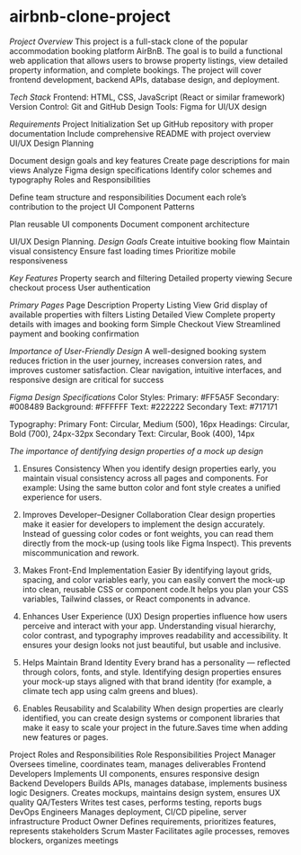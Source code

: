 # airbnb-clone-project

*Project Overview*
This project is a full-stack clone of the popular accommodation booking platform AirBnB. The goal is to build a functional web application that allows users to browse property listings, view detailed property information, and complete bookings. The project will cover frontend development, backend APIs, database design, and deployment.

*Tech Stack*
Frontend: HTML, CSS, JavaScript (React or similar framework)
Version Control: Git and GitHub
Design Tools: Figma for UI/UX design

*Requirements*
Project Initialization
Set up GitHub repository with proper documentation
Include comprehensive README with project overview
UI/UX Design Planning

Document design goals and key features
Create page descriptions for main views
Analyze Figma design specifications
Identify color schemes and typography
Roles and Responsibilities

Define team structure and responsibilities
Document each role’s contribution to the project
UI Component Patterns

Plan reusable UI components
Document component architecture

UI/UX Design Planning.
*Design Goals*
Create intuitive booking flow
Maintain visual consistency
Ensure fast loading times
Prioritize mobile responsiveness

*Key Features*
Property search and filtering
Detailed property viewing
Secure checkout process
User authentication

*Primary Pages*
Page	                  Description
Property Listing View 	Grid display of available properties with filters
Listing Detailed View 	Complete property details with images and booking form
Simple Checkout View	  Streamlined payment and booking confirmation

*Importance of User-Friendly Design*
A well-designed booking system reduces friction in the user journey, increases conversion rates, and improves customer satisfaction. Clear navigation, intuitive interfaces, and responsive design are critical for success

*Figma Design Specifications*
Color Styles:
Primary: #FF5A5F
Secondary: #008489
Background: #FFFFFF
Text: #222222
Secondary Text: #717171

Typography:
Primary Font: Circular, Medium (500), 16px
Headings: Circular, Bold (700), 24px-32px
Secondary Text: Circular, Book (400), 14px

*The importance of  dentifying  design properties of a mock up design*
1. Ensures Consistency
When you identify design properties early, you maintain visual consistency across all pages and components.
 For example: Using the same button color and font style creates a unified experience for users.

2. Improves Developer–Designer Collaboration
Clear design properties make it easier for developers to implement the design accurately.
Instead of guessing color codes or font weights, you can read them directly from the mock-up (using tools like Figma Inspect).
This prevents miscommunication and rework.

 3. Makes Front-End Implementation Easier
By identifying layout grids, spacing, and color variables early, you can easily convert the mock-up into clean, reusable CSS or component code.It helps you plan your CSS variables, Tailwind classes, or React components in advance.

4. Enhances User Experience (UX)
Design properties influence how users perceive and interact with your app. Understanding visual hierarchy, color contrast, and typography improves readability and accessibility.
It ensures your design looks not just beautiful, but usable and inclusive.

5. Helps Maintain Brand Identity
Every brand has a personality — reflected through colors, fonts, and style.
Identifying design properties ensures your mock-up stays aligned with that brand identity (for example, a climate tech app using calm greens and blues).

6. Enables Reusability and Scalability
When design properties are clearly identified, you can create design systems or component libraries that make it easy to scale your project in the future.Saves time when adding new features or pages.

Project Roles and Responsibilities
Role	                 Responsibilities
Project Manager	     Oversees timeline, coordinates team, manages deliverables
Frontend Developers 	Implements UI components, ensures responsive design
Backend Developers	  Builds APIs, manages database, implements business logic
Designers.          	Creates mockups, maintains design system, ensures UX quality
QA/Testers	          Writes test cases, performs testing, reports bugs
DevOps Engineers	    Manages deployment, CI/CD pipeline, server infrastructure
Product Owner	       Defines requirements, prioritizes features, represents stakeholders
Scrum Master	        Facilitates agile processes, removes blockers, organizes meetings

